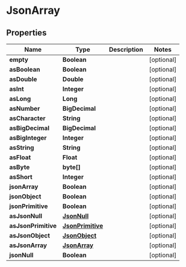 

# JsonArray


## Properties

| Name | Type | Description | Notes |
|------------ | ------------- | ------------- | -------------|
|**empty** | **Boolean** |  |  [optional] |
|**asBoolean** | **Boolean** |  |  [optional] |
|**asDouble** | **Double** |  |  [optional] |
|**asInt** | **Integer** |  |  [optional] |
|**asLong** | **Long** |  |  [optional] |
|**asNumber** | **BigDecimal** |  |  [optional] |
|**asCharacter** | **String** |  |  [optional] |
|**asBigDecimal** | **BigDecimal** |  |  [optional] |
|**asBigInteger** | **Integer** |  |  [optional] |
|**asString** | **String** |  |  [optional] |
|**asFloat** | **Float** |  |  [optional] |
|**asByte** | **byte[]** |  |  [optional] |
|**asShort** | **Integer** |  |  [optional] |
|**jsonArray** | **Boolean** |  |  [optional] |
|**jsonObject** | **Boolean** |  |  [optional] |
|**jsonPrimitive** | **Boolean** |  |  [optional] |
|**asJsonNull** | [**JsonNull**](JsonNull.md) |  |  [optional] |
|**asJsonPrimitive** | [**JsonPrimitive**](JsonPrimitive.md) |  |  [optional] |
|**asJsonObject** | [**JsonObject**](JsonObject.md) |  |  [optional] |
|**asJsonArray** | [**JsonArray**](JsonArray.md) |  |  [optional] |
|**jsonNull** | **Boolean** |  |  [optional] |



